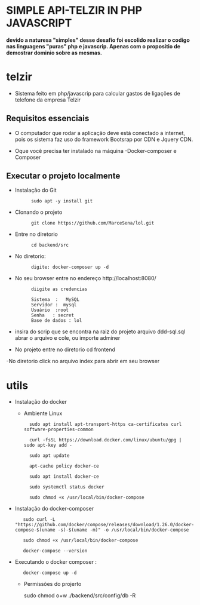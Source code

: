 # SIMPLE API-TELZIR IN PHP JAVASCRIPT 

#### devido a naturesa "simples" desse desafio foi escolido realizar o codigo nas linguagens "puras" php e javascrip. Apenas com o propositio de demostrar dominio sobre as mesmas.

# telzir
- Sistema feito em php/javascrip para calcular gastos de ligações de telefone da empresa Telzir

## Requisitos essenciais
- O computador que rodar a aplicação deve está conectado a internet, pois os sistema faz uso do framework Bootsrap por CDN e Jquery CDN.

- Oque você precisa ter instalado na máquina
 -Docker-composer  e Composer

## Executar o projeto localmente

- Instalação do Git

            sudo apt -y install git
           
- Clonando o projeto

            git clone https://github.com/MarceSena/lol.git

- Entre no diretorio 

            cd backend/src

- No diretorio:

            digite: docker-composer up -d

- No seu browser entre no endereço 
            http://localhost:8080/

            diigite as credencias 

            Sistema  : 	 MySQL
            Servidor :  mysql
            Usuário	 :root
            Senha	: secret
            Base de dados : lol

- insira do scrip que se encontra na raiz do projeto 
            arquivo ddd-sql.sql
            abrar o arquivo e cole, ou importe adminer

- No projeto entre no diretorio
            cd frontend

-No diretorio
            click no arquivo index para abrir em seu browser




# utils
- Instalação do docker
            
    - Ambiente Linux

            sudo apt install apt-transport-https ca-certificates curl software-properties-common

            curl -fsSL https://download.docker.com/linux/ubuntu/gpg | sudo apt-key add -

            sudo apt update

            apt-cache policy docker-ce

            sudo apt install docker-ce

            sudo systemctl status docker

            sudo chmod +x /usr/local/bin/docker-compose

- Instalação do docker-composer

         sudo curl -L "https://github.com/docker/compose/releases/download/1.26.0/docker-compose-$(uname -s)-$(uname -m)" -o /usr/local/bin/docker-compose
         
         sudo chmod +x /usr/local/bin/docker-compose
         
         docker-compose --version
         
- Executando o docker composer :

         docker-compose up -d    


  - Permissões do projerto
        
       sudo chmod o+w ./backend/src/config/db -R
    